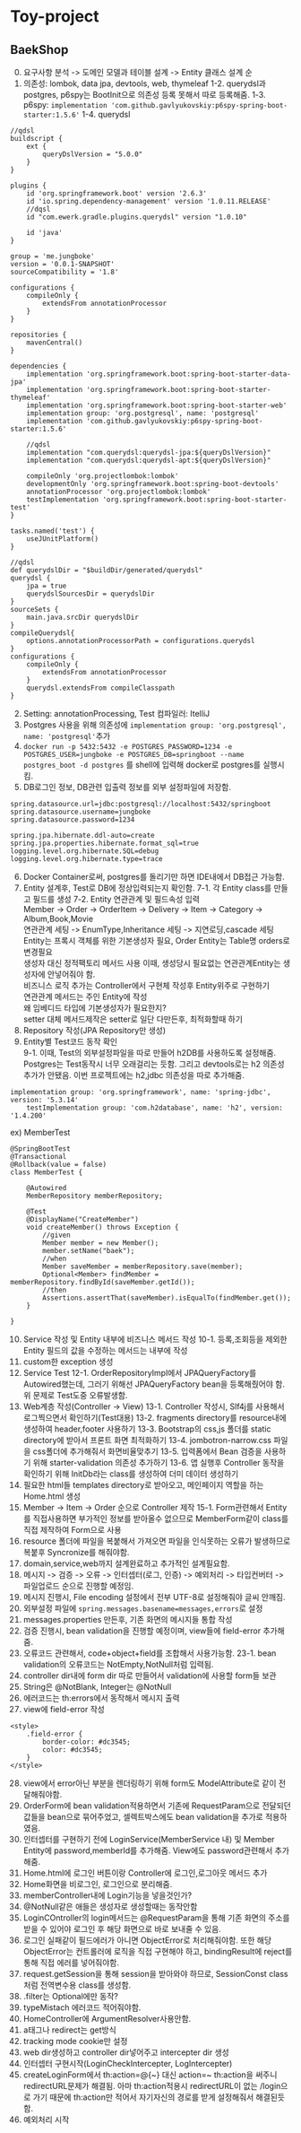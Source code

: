 # Toy-project

## BaekShop
  
0. 요구사항 분석 -> 도메인 모델과 테이블 설계 -> Entity 클래스 설계 순
1. 의존성: lombok, data jpa, devtools, web, thymeleaf
1-2. querydsl과 postgres, p6spy는 BootInit으로 의존성 등록 못해서 따로 등록해줌.
1-3. p6spy: `implementation 'com.github.gavlyukovskiy:p6spy-spring-boot-starter:1.5.6'`
1-4. querydsl
````
//qdsl
buildscript {
    ext {
        queryDslVersion = "5.0.0"
    }
}

plugins {
    id 'org.springframework.boot' version '2.6.3'
    id 'io.spring.dependency-management' version '1.0.11.RELEASE'
    //dqsl
    id "com.ewerk.gradle.plugins.querydsl" version "1.0.10"
    
    id 'java'
}

group = 'me.jungboke'
version = '0.0.1-SNAPSHOT'
sourceCompatibility = '1.8'

configurations {
    compileOnly {
        extendsFrom annotationProcessor
    }
}

repositories {
    mavenCentral()
}

dependencies {
    implementation 'org.springframework.boot:spring-boot-starter-data-jpa'
    implementation 'org.springframework.boot:spring-boot-starter-thymeleaf'
    implementation 'org.springframework.boot:spring-boot-starter-web'
    implementation group: 'org.postgresql', name: 'postgresql'
    implementation 'com.github.gavlyukovskiy:p6spy-spring-boot-starter:1.5.6'

    //qdsl
    implementation "com.querydsl:querydsl-jpa:${queryDslVersion}"
    implementation "com.querydsl:querydsl-apt:${queryDslVersion}"

    compileOnly 'org.projectlombok:lombok'
    developmentOnly 'org.springframework.boot:spring-boot-devtools'
    annotationProcessor 'org.projectlombok:lombok'
    testImplementation 'org.springframework.boot:spring-boot-starter-test'
}

tasks.named('test') {
    useJUnitPlatform()
}

//qdsl
def querydslDir = "$buildDir/generated/querydsl"
querydsl {
    jpa = true
    querydslSourcesDir = querydslDir
}
sourceSets {
    main.java.srcDir querydslDir
}
compileQuerydsl{
    options.annotationProcessorPath = configurations.querydsl
}
configurations {
    compileOnly {
        extendsFrom annotationProcessor
    }
    querydsl.extendsFrom compileClasspath
}
````
2. Setting: annotationProcessing, Test 컴파일러: ItelliJ
3. Postgres 사용을 위해 의존성에 `implementation group: 'org.postgresql', name: 'postgresql'`추가
4. `docker run -p 5432:5432 -e POSTGRES_PASSWORD=1234 -e POSTGRES_USER=jungboke -e POSTGRES_DB=springboot --name postgres_boot -d postgres`
를 shell에 입력해 docker로 postgres를 실행시킴.
5. DB로그인 정보, DB관련 입출력 정보를 외부 설정파일에 저장함.
````
spring.datasource.url=jdbc:postgresql://localhost:5432/springboot
spring.datasource.username=jungboke
spring.datasource.password=1234

spring.jpa.hibernate.ddl-auto=create
spring.jpa.properties.hibernate.format_sql=true
logging.level.org.hibernate.SQL=debug
logging.level.org.hibernate.type=trace
````
6. Docker Container로써, postgres를 돌리기만 하면 IDE내에서 DB접근 가능함.
7. Entity 설계후, Test로 DB에 정상입력되는지 확인함.
7-1. 각 Entity class를 만들고 필드를 생성
7-2. Entity 연관관계 및 필드속성 입력  
Member -> Order -> OrderItem -> Delivery -> Item -> Category -> Album,Book,Movie  
연관관계 세팅 -> EnumType,Inheritance 세팅 -> 지연로딩,cascade 세팅  
Entity는 프록시 객체를 위한 기본생성자 필요, Order Entity는 Table명 orders로 변경필요  
생성자 대신 정적팩토리 메서드 사용 이때, 생성당시 필요없는 연관관계Entity는 생성자에 안넣어줘야 함.  
비즈니스 로직 추가는 Controller에서 구현체 작성후 Entity위주로 구현하기  
연관관계 메서드는 주인 Entity에 작성  
왜 임베디드 타입에 기본생성자가 필요한지?  
setter 대체 메서드제작은 setter로 일단 다만든후, 최적화할때 하기  
8. Repository 작성(JPA Repository만 생성)
9. Entity별 Test코드 동작 확인  
9-1. 이때, Test의 외부설정파일을 따로 만들어 h2DB를 사용하도록
설정해줌. Postgres는 Test동작시 너무 오래걸리는 듯함. 그리고 devtools로는
h2 의존성 추가가 안됐음. 이번 프로젝트에는 h2,jdbc 의존성을 따로 추가해줌.  
````
implementation group: 'org.springframework', name: 'spring-jdbc', version: '5.3.14'
    testImplementation group: 'com.h2database', name: 'h2', version: '1.4.200'
````
ex) MemberTest
````
@SpringBootTest
@Transactional
@Rollback(value = false)
class MemberTest {

    @Autowired
    MemberRepository memberRepository;

    @Test
    @DisplayName("CreateMember")
    void createMember() throws Exception {
        //given
        Member member = new Member();
        member.setName("baek");
        //when
        Member saveMember = memberRepository.save(member);
        Optional<Member> findMember = memberRepository.findById(saveMember.getId());
        //then
        Assertions.assertThat(saveMember).isEqualTo(findMember.get());
    }

}
````
10. Service 작성 및 Entity 내부에 비즈니스 메서드 작성
10-1. 등록,조회등을 제외한 Entity 필드의 값을 수정하는 메서드는 내부에 작성
11. custom한 exception 생성
12. Service Test
12-1. OrderRepositoryImpl에서 JPAQueryFactory를 Autowired했는데,
그러기 위해선 JPAQueryFactory bean을 등록해줬어야 함. 위 문제로 Test도중 오류발생함.  
13. Web계층 작성(Controller -> View)
13-1. Controller 작성시, Slf4j를 사용해서 로그찍으면서 확인하기(Test대용)
13-2. fragments directory를 resource내에 생성하여 header,footer 사용하기
13-3. Bootstrap의 css,js 폴더를 static directory에 받아서 프론트 화면 최적화하기
13-4. jombotron-narrow.css 파일을 css폴더에 추가해줘서 화면비율맞추기
13-5. 입력폼에서 Bean 검증을 사용하기 위해 starter-validation 의존성 추가하기
13-6. 앱 실행후 Controller 동작을 확인하기 위해 InitDb라는 class를 생성하여 더미 데이터 생성하기
14. 필요한 html들 templates directory로 받아오고, 메인페이지 역할을 하는 Home.html 생성
15. Member -> Item -> Order 순으로 Controller 제작
15-1. Form관련해서 Entity를 직접사용하면 부가적인 정보를
받아올수 없으므로 MemberForm같이 class를 직접 제작하여 Form으로 사용
16. resource 폴더에 파일을 복붙해서 가져오면 파일을
인식못하는 오류가 발생하므로 복붙후 Syncronize를 해줘야함.  
17. domain,service,web까지 설계완료하고 추가적인 설계필요함.
18. 메시지 -> 검증 -> 오류 -> 인터셉터(로그, 인증) -> 예외처리 -> 타입컨버터 -> 파일업로드
순으로 진행할 예정임.
19. 메시지 진행시, File encoding 설정에서 전부 UTF-8로 설정해줘야 글씨 안깨짐.
20. 외부설정 파일에 `spring.messages.basename=messages,errors`로 설정
21. messages.properties 만든후, 기존 화면의 메시지들 통합 작성
22. 검증 진행시, bean validation을 진행할 예정이며, view들에 field-error 추가해줌.
23. 오류코드 관련해서, code+object+field를 조합해서 사용가능함.
23-1. bean validation의 오류코드는 NotEmpty,NotNull처럼 입력됨.
24. controller dir내에 form dir 따로 만들어서 validation에 사용할 form들 보관
25. String은 @NotBlank, Integer는 @NotNull
26. 에러코드는 th:errors에서 동작해서 메시지 출력
27. view에 field-error 작성  
````
<style>
    .field-error {
        border-color: #dc3545;
        color: #dc3545;
    }
</style>
````
28. view에서 error아닌 부분을 렌더링하기 위해 form도
ModelAttribute로 같이 전달해줘야함.
29. OrderForm에 bean validation적용하면서 기존에 RequestParam으로
전달되던 값들을 bean으로 묶어주었고, 셀렉트박스에도 bean validation을
추가로 적용하였음.
30. 인터셉터를 구현하기 전에 LoginService(MemberService 내) 및 Member Entity에
password,memberId를 추가해줌. View에도 password관련해서 추가해줌.
31. Home.html에 로그인 버튼이랑 Controller에 로그인,로그아웃 메서드 추가
32. Home화면을 비로그인, 로그인으로 분리해줌.
33. memberController내에 Login기능을 넣을것인가?
34. @NotNull같은 애들은 생성자로 생성할때는 동작안함
35. LoginCOntroller의 login메서드는 @RequestParam을 통해
기존 화면의 주소를 받을 수 있어야 로그인 후 해당 화면으로 바로
보내줄 수 있음.
36. 로그인 실패같이 필드에러가 아니면 ObjectError로 처리해줘야함.
또한 해당 ObjectError는 컨트롤러에 로직을 직접 구현해야 하고, bindingResult에
reject를 통해 직접 에러를 넣어줘야함.
37. request.getSession을 통해 session을 받아와야 하므로,
SessionConst class처럼 전역변수용 class를 생성함.
38. .filter는 Optional에만 동작?
39. typeMistach 에러코드 적어줘야함.
40. HomeController에 ArgumentResolver사용안함.
41. a태그나 redirect는 get방식
42. tracking mode cookie만 설정
43. web dir생성하고 controller dir넣어주고 intercepter dir 생성
44. 인터셉터 구현시작(LoginCheckIntercepter, LogIntercepter)
45. createLoginForm에서 th:action=@{~} 대신 action=~ th:action을 써주니
redirectURL문제가 해결됨. 아마 th:action적용시 redirectURL이 없는
/login으로 가기 때문에 th:action만 적어서 자기자신의 경로를
받게 설정해줘서 해결된듯함.  
46. 예외처리 시작

